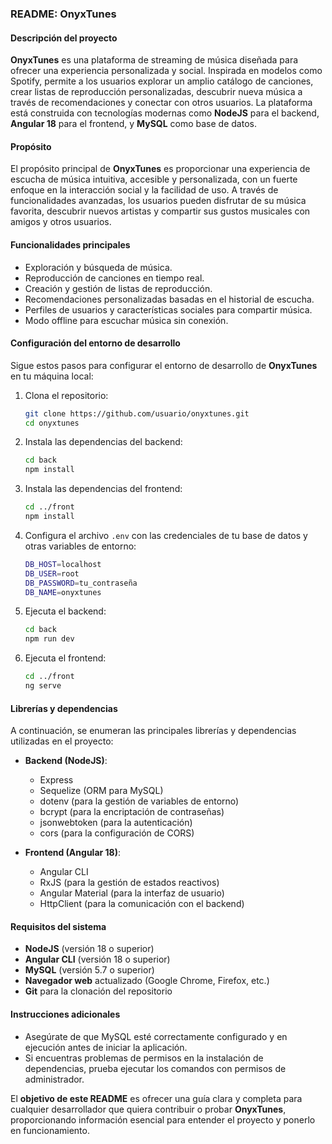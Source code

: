 ### **README: OnyxTunes**

#### **Descripción del proyecto**
**OnyxTunes** es una plataforma de streaming de música diseñada para ofrecer una experiencia personalizada y social. Inspirada en modelos como Spotify, permite a los usuarios explorar un amplio catálogo de canciones, crear listas de reproducción personalizadas, descubrir nueva música a través de recomendaciones y conectar con otros usuarios. La plataforma está construida con tecnologías modernas como **NodeJS** para el backend, **Angular 18** para el frontend, y **MySQL** como base de datos.

#### **Propósito**
El propósito principal de **OnyxTunes** es proporcionar una experiencia de escucha de música intuitiva, accesible y personalizada, con un fuerte enfoque en la interacción social y la facilidad de uso. A través de funcionalidades avanzadas, los usuarios pueden disfrutar de su música favorita, descubrir nuevos artistas y compartir sus gustos musicales con amigos y otros usuarios.

#### **Funcionalidades principales**
- Exploración y búsqueda de música.
- Reproducción de canciones en tiempo real.
- Creación y gestión de listas de reproducción.
- Recomendaciones personalizadas basadas en el historial de escucha.
- Perfiles de usuarios y características sociales para compartir música.
- Modo offline para escuchar música sin conexión.

#### **Configuración del entorno de desarrollo**
Sigue estos pasos para configurar el entorno de desarrollo de **OnyxTunes** en tu máquina local:

1. Clona el repositorio:
   ```bash
   git clone https://github.com/usuario/onyxtunes.git
   cd onyxtunes
   ```

2. Instala las dependencias del backend:
   ```bash
   cd back
   npm install
   ```

3. Instala las dependencias del frontend:
   ```bash
   cd ../front
   npm install
   ```

4. Configura el archivo `.env` con las credenciales de tu base de datos y otras variables de entorno:
   ```bash
   DB_HOST=localhost
   DB_USER=root
   DB_PASSWORD=tu_contraseña
   DB_NAME=onyxtunes
   ```

5. Ejecuta el backend:
   ```bash
   cd back
   npm run dev
   ```

6. Ejecuta el frontend:
   ```bash
   cd ../front
   ng serve
   ```

#### **Librerías y dependencias**
A continuación, se enumeran las principales librerías y dependencias utilizadas en el proyecto:

- **Backend (NodeJS)**:
  - Express
  - Sequelize (ORM para MySQL)
  - dotenv (para la gestión de variables de entorno)
  - bcrypt (para la encriptación de contraseñas)
  - jsonwebtoken (para la autenticación)
  - cors (para la configuración de CORS)

- **Frontend (Angular 18)**:
  - Angular CLI
  - RxJS (para la gestión de estados reactivos)
  - Angular Material (para la interfaz de usuario)
  - HttpClient (para la comunicación con el backend)

#### **Requisitos del sistema**
- **NodeJS** (versión 18 o superior)
- **Angular CLI** (versión 18 o superior)
- **MySQL** (versión 5.7 o superior)
- **Navegador web** actualizado (Google Chrome, Firefox, etc.)
- **Git** para la clonación del repositorio

#### **Instrucciones adicionales**
- Asegúrate de que MySQL esté correctamente configurado y en ejecución antes de iniciar la aplicación.
- Si encuentras problemas de permisos en la instalación de dependencias, prueba ejecutar los comandos con permisos de administrador.

El **objetivo de este README** es ofrecer una guía clara y completa para cualquier desarrollador que quiera contribuir o probar **OnyxTunes**, proporcionando información esencial para entender el proyecto y ponerlo en funcionamiento.